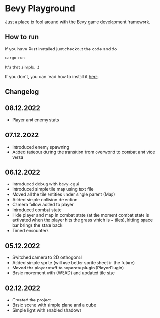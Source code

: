 # Bevy Playground

Just a place to fool around with the Bevy game development framework.

## How to run

If you have Rust installed just checkout the code and do 

```bash
cargo run
```

It's that simple. :)

If you don't, you can read how to install it [here](https://www.rust-lang.org/learn/get-started).

 ## Changelog

 08.12.2022
 ---
 - Player and enemy stats

 07.12.2022
 ---
 - Introduced enemy spawning 
 - Added fadeout during the transition from overworld to combat and vice versa
 
 06.12.2022
 ---
 - Introduced debug with bevy-egui
 - Introduced simple tile map using text file
 - Moved all the tile entities under single parent (Map)
 - Added simple collision detection
 - Camera follow added to player
 - Introduced combat state
 - Hide player and map in combat state (at the moment combat state is activated when the player hits the grass which is ~ tiles), hitting space bar brings the state back
 - Timed encounters

 05.12.2022
 ---
 - Switched camera to 2D orthogonal
 - Added simple sprite (will use better sprite sheet in the future)
 - Moved the player stuff to separate plugin (PlayerPlugin)
 - Basic movement with (WSAD) and updated tile size

 02.12.2022
 ---
 - Created the project
 - Basic scene with simple plane and a cube
 - Simple light with enabled shadows
 
